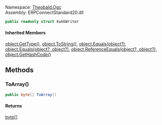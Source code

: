 
Namespace: [Theobald.Ogc](index.md)  
Assembly: ERPConnectStandard20.dll  

```csharp
public readonly struct EwkbWriter
```

#### Inherited Members

[object.GetType\(\)](https://learn.microsoft.com/dotnet/api/system.object.gettype), 
[object.ToString\(\)](https://learn.microsoft.com/dotnet/api/system.object.tostring), 
[object.Equals\(object?\)](https://learn.microsoft.com/dotnet/api/system.object.equals\#system\-object\-equals\(system\-object\)), 
[object.Equals\(object?, object?\)](https://learn.microsoft.com/dotnet/api/system.object.equals\#system\-object\-equals\(system\-object\-system\-object\)), 
[object.ReferenceEquals\(object?, object?\)](https://learn.microsoft.com/dotnet/api/system.object.referenceequals), 
[object.GetHashCode\(\)](https://learn.microsoft.com/dotnet/api/system.object.gethashcode)

## Methods

### <a id="Theobald_Ogc_EwkbWriter_ToArray"></a> ToArray\(\)

```csharp
public byte[] ToArray()
```

#### Returns

 [byte](https://learn.microsoft.com/dotnet/api/system.byte)\[\]

